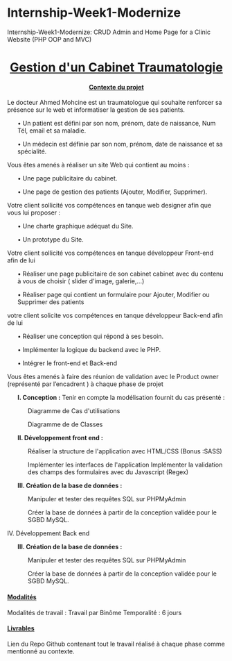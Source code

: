 # Internship-Week1-Modernize
Internship-Week1-Modernize: CRUD Admin and Home Page for a Clinic Website (PHP OOP and MVC)
  <center>
    <h1><ins>Gestion d'un Cabinet Traumatologie</ins></h1> 
</center>

<center><h4> <ins>Contexte du projet</ins></h4>
</center>
Le docteur Ahmed Mohcine est un traumatologue qui souhaite renforcer sa présence sur le web
et informatiser la gestion de ses patients.
<ul>
  • Un patient est défini par son nom, prénom, date de naissance, Num Tél, email et sa
        maladie.
</ul>
<ul>
  • Un médecin est définie par son nom, prénom, date de naissance et sa spécialité.
</ul>
Vous êtes amenés à réaliser un site Web qui contient au moins :
<ul>
    • Une page publicitaire du cabinet.

</ul>
<ul>
    • Une page de gestion des patients (Ajouter, Modifier, Supprimer).
</ul>
Votre client sollicité vos compétences en tanque web designer afin que vous lui proposer :
<ul>
    • Une charte graphique adéquat du Site.

</ul>
<ul>
    • Un prototype du Site.
</ul>

Votre client sollicité vos compétences en tanque développeur Front-end afin de lui
<ul>
    • Réaliser une page publicitaire de son cabinet cabinet avec du contenu à vous de choisir (
        slider d'image, galerie,...)

</ul>
<ul>
    • Réaliser page qui contient un formulaire pour Ajouter, Modifier ou Supprimer des
      patients
</ul>
votre client solicite vos compétences en tanque développeur Back-end afin de lui
<ul>
    • Réaliser une conception qui répond à ses besoin.

</ul>
<ul>
    • Implémenter la logique du backend avec le PHP.
</ul>
<ul>
    • Intégrer le front-end et Back-end
</ul>
Vous êtes amenés à faire des réunion de validation avec le Product owner (représenté par
l’encadrent ) à chaque phase de projet
<ol>
     <b>I. Conception :</b>
      Tenir en compte la modélisation fournit du cas présenté : 
        <ul>Diagramme de Cas d'utilisations</ul>
        <ul>Diagramme de de Classes</ul>
</ol>
<ol>
    <b>II. Développement front end :</b>
       <ul>Réaliser la structure de l'application avec HTML/CSS (Bonus :SASS)</ul>
       <ul>Implémenter les interfaces de l'application Implémenter la validation des champs des formulaires
        avec du Javascript (Regex)</ul>
</ol>
<ol>
    <b>III. Création de la base de données :</b>
       <ul>Manipuler et tester des requêtes SQL sur PHPMyAdmin</ul>
       <ul>Créer la base de données à partir de la conception validée pour le SGBD MySQL.</ul>
</ol>

IV. Développement Back end
<ol>
    <b>III. Création de la base de données :</b>
       <ul>Manipuler et tester des requêtes SQL sur PHPMyAdmin</ul>
       <ul>Créer la base de données à partir de la conception validée pour le SGBD MySQL.</ul>
</ol>
<h4> <ins>Modalités</ins></h4>
Modalités de travail : Travail par Binôme
Temporalité : 6 jours
<h4> <ins>Livrables</ins></h4>
Lien du Repo Github contenant tout le travail réalisé à chaque phase comme mentionné au
contexte.
